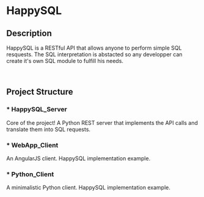 # HappySQL
## Description
HappySQL is a RESTful API that allows anyone to perform simple SQL resquests.
The SQL interpretation is abstacted so any developper can create it's own SQL
module to fulfill his needs.

<br/>

## Project Structure
### * HappySQL_Server
Core of the project! A Python REST server that implements the API calls and
translate them into SQL requests.
### * WebApp_Client
An AngularJS client. HappySQL implementation example.
### * Python_Client
A minimalistic Python client. HappySQL implementation example.
